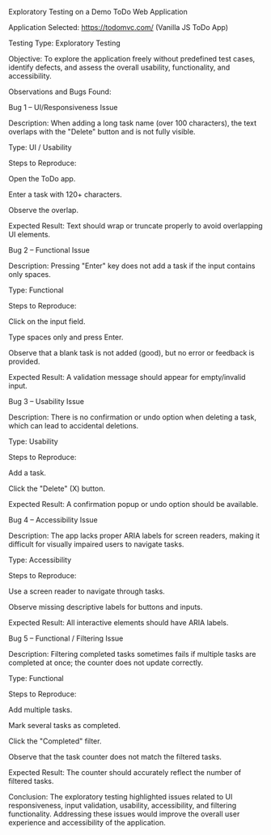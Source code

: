 Exploratory Testing on a Demo ToDo Web Application

Application Selected: https://todomvc.com/
 (Vanilla JS ToDo App)

Testing Type: Exploratory Testing

Objective: To explore the application freely without predefined test cases, identify defects, and assess the overall usability, functionality, and accessibility.

Observations and Bugs Found:

Bug 1 – UI/Responsiveness Issue

Description: When adding a long task name (over 100 characters), the text overlaps with the "Delete" button and is not fully visible.

Type: UI / Usability

Steps to Reproduce:

Open the ToDo app.

Enter a task with 120+ characters.

Observe the overlap.

Expected Result: Text should wrap or truncate properly to avoid overlapping UI elements.

Bug 2 – Functional Issue

Description: Pressing "Enter" key does not add a task if the input contains only spaces.

Type: Functional

Steps to Reproduce:

Click on the input field.

Type spaces only and press Enter.

Observe that a blank task is not added (good), but no error or feedback is provided.

Expected Result: A validation message should appear for empty/invalid input.

Bug 3 – Usability Issue

Description: There is no confirmation or undo option when deleting a task, which can lead to accidental deletions.

Type: Usability

Steps to Reproduce:

Add a task.

Click the "Delete" (X) button.

Expected Result: A confirmation popup or undo option should be available.

Bug 4 – Accessibility Issue

Description: The app lacks proper ARIA labels for screen readers, making it difficult for visually impaired users to navigate tasks.

Type: Accessibility

Steps to Reproduce:

Use a screen reader to navigate through tasks.

Observe missing descriptive labels for buttons and inputs.

Expected Result: All interactive elements should have ARIA labels.

Bug 5 – Functional / Filtering Issue

Description: Filtering completed tasks sometimes fails if multiple tasks are completed at once; the counter does not update correctly.

Type: Functional

Steps to Reproduce:

Add multiple tasks.

Mark several tasks as completed.

Click the "Completed" filter.

Observe that the task counter does not match the filtered tasks.

Expected Result: The counter should accurately reflect the number of filtered tasks.

Conclusion:
The exploratory testing highlighted issues related to UI responsiveness, input validation, usability, accessibility, and filtering functionality. Addressing these issues would improve the overall user experience and accessibility of the application.